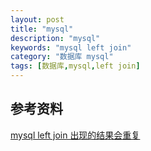 ```yaml
---
layout: post
title: "mysql"
description: "mysql"
keywords: "mysql left join"
category: "数据库 mysql"
tags: [数据库,mysql,left join]
---
```


## 参考资料
[mysql left join 出现的结果会重复](https://www.cnblogs.com/ampl/p/9081746.html)
